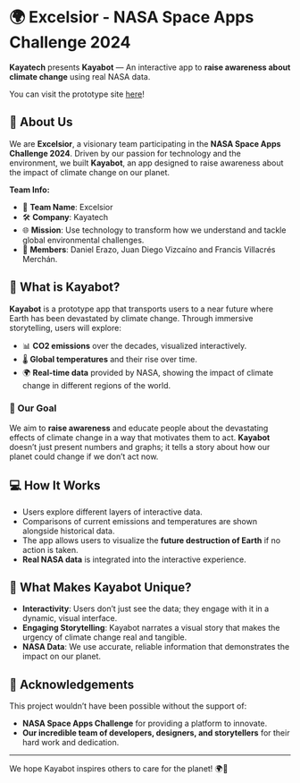 # 🌍 Excelsior - NASA Space Apps Challenge 2024

**Kayatech** presents **Kayabot** — An interactive app to **raise awareness about climate change** using real NASA data.

You can visit the prototype site [here](https://kayatechstoryteller.my.canva.site/)!

## 🚀 About Us

We are **Excelsior**, a visionary team participating in the **NASA Space Apps Challenge 2024**. Driven by our passion for technology and the environment, we built **Kayabot**, an app designed to raise awareness about the impact of climate change on our planet.

**Team Info:**

- 🌟 **Team Name**: Excelsior
- 🛠 **Company**: Kayatech
- 🌐 **Mission**: Use technology to transform how we understand and tackle global environmental challenges.
- 🤼 **Members**: Daniel Erazo, Juan Diego Vizcaíno and Francis Villacrés Merchán.

## 🌱 What is Kayabot?

**Kayabot** is a prototype app that transports users to a near future where Earth has been devastated by climate change. Through immersive storytelling, users will explore:

- 📊 **CO2 emissions** over the decades, visualized interactively.
- 🌡 **Global temperatures** and their rise over time.
- 🌍 **Real-time data** provided by NASA, showing the impact of climate change in different regions of the world.

### 🎯 Our Goal

We aim to **raise awareness** and educate people about the devastating effects of climate change in a way that motivates them to act. **Kayabot** doesn’t just present numbers and graphs; it tells a story about how our planet could change if we don’t act now.

## 💻 How It Works

- Users explore different layers of interactive data.
- Comparisons of current emissions and temperatures are shown alongside historical data.
- The app allows users to visualize the **future destruction of Earth** if no action is taken.
- **Real NASA data** is integrated into the interactive experience.

## 🌟 What Makes Kayabot Unique?

- **Interactivity**: Users don’t just see the data; they engage with it in a dynamic, visual interface.
- **Engaging Storytelling**: Kayabot narrates a visual story that makes the urgency of climate change real and tangible.
- **NASA Data**: We use accurate, reliable information that demonstrates the impact on our planet.

## 🤝 Acknowledgements

This project wouldn’t have been possible without the support of:

- **NASA Space Apps Challenge** for providing a platform to innovate.
- **Our incredible team of developers, designers, and storytellers** for their hard work and dedication.

---

We hope Kayabot inspires others to care for the planet! 🌍💚
